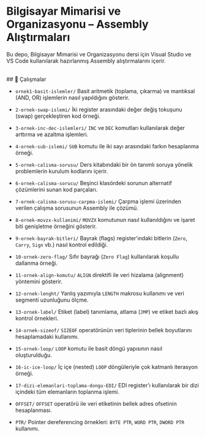 # Bilgisayar Mimarisi ve Organizasyonu – Assembly Alıştırmaları

Bu depo, Bilgisayar Mimarisi ve Organizasyonu dersi için Visual Studio ve VS Code kullanılarak hazırlanmış Assembly alıştırmalarını içerir.

<br>
## 📁 Çalışmalar

* `ornek1-basit-islemler/`
  Basit aritmetik (toplama, çıkarma) ve mantıksal (AND, OR) işlemlerin nasıl yapıldığını gösterir.

* `2-ornek-swap-islemi/`
  İki register arasındaki değer değiş tokuşunu (swap) gerçekleştiren kod örneği.

* `3-ornek-inc-dec-islemleri/`
  `INC` ve `DEC` komutları kullanılarak değer arttırma ve azaltma işlemleri.

* `4-ornek-sub-islemi/`
  `SUB` komutu ile iki sayı arasındaki farkın hesaplanma örneği.

* `5-ornek-calisma-sorusu/`
  Ders kitabındaki bir ön tanımlı soruya yönelik problemlerin kurulum kodlarını içerir.

* `6-ornek-calisma-sorucu/`
  Beşinci klasördeki sorunun alternatif çözümlerini sunan kod parçaları.

* `7-ornek-calisma-sorusu-carpma-islemi/`
  Çarpma işlemi üzerinden verilen çalışma sorusunun Assembly ile çözümü.

* `8-ornek-movzx-kullanimi/`
  `MOVZX` komutunun nasıl kullanıldığını ve işaret biti genişletme örneğini gösterir.

* `9-ornek-bayrak-bitleri/`
  Bayrak (flags) register’ındaki bitlerin (`Zero`, `Carry`, `Sign` vb.) nasıl kontrol edildiği.

* `10-ornek-zero-flag/`
  Sıfır bayrağı (`Zero Flag`) kullanılarak koşullu dallanma örneği.

* `11-ornek-align-komutu/`
  `ALIGN` direktifi ile veri hizalama (alignment) yöntemini gösterir.

* `12-ornek-lenght/`
  Yanlış yazımıyla `LENGTH` makrosu kullanımı ve veri segmenti uzunluğunu ölçme.

* `13-ornek-label/`
  Etiket (label) tanımlama, atlama (`JMP`) ve etiket bazlı akış kontrol örnekleri.

* `14-ornek-sizeof/`
  `SIZEOF` operatörünün veri tiplerinin bellek boyutlarını hesaplamadaki kullanımı.

* `15-ornek-loop/`
  `LOOP` komutu ile basit döngü yapısının nasıl oluşturulduğu.

* `16-ic-ice-loop/`
  İç içe (nested) `LOOP` döngüleriyle çok katmanlı iterasyon örneği.

* `17-dizi-elemanlari-toplama-dongu-EDI/`
  EDI register’ı kullanılarak bir dizi içindeki tüm elemanların toplanma işlemi.

* `OFFSET/`
  `OFFSET` operatörü ile veri etiketinin bellek adres ofsetinin hesaplanması.

* `PTR/`
  Pointer dereferencing örnekleri: `BYTE PTR`, `WORD PTR`, `DWORD PTR` kullanımı.
